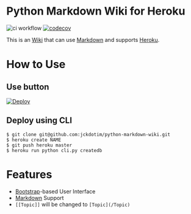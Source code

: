 # Python Markdown Wiki for Heroku
![ci workflow](https://github.com/jckdotim/python-markdown-wiki/actions/workflows/main.yml/badge.svg) [![codecov](https://codecov.io/github/jckdotim/python-markdown-wiki/branch/master/graph/badge.svg?token=2Qm2KC9w6J)](https://codecov.io/github/jckdotim/python-markdown-wiki)

This is an [Wiki][2] that can use [Markdown][3] and supports [Heroku][1].

# How to Use

## Use button

[![Deploy](https://www.herokucdn.com/deploy/button.svg)](https://heroku.com/deploy)

## Deploy using CLI

    $ git clone git@github.com:jckdotim/python-markdown-wiki.git
    $ heroku create NAME
    $ git push heroku master
    $ heroku run python cli.py createdb

# Features
 - [Bootstrap][4]-based User Interface
 - [Markdown][3] Support
 - `[[Topic]]` will be changed to `[Topic](/Topic)`

  [1]: http://heroku.com/
  [2]: http://en.wikipedia.org/wiki/Wiki
  [3]: http://daringfireball.net/projects/markdown/
  [4]: http://getbootstrap.com/
